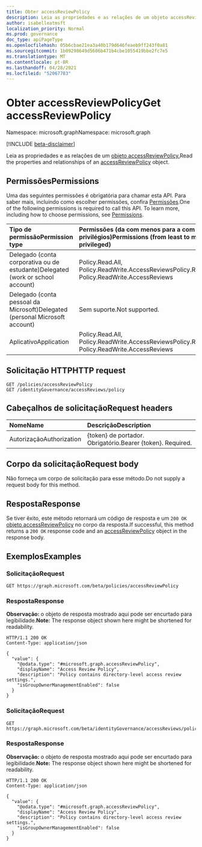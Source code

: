 ```yaml
---
title: Obter accessReviewPolicy
description: Leia as propriedades e as relações de um objeto accessReviewPolicy.
author: isabelleatmsft
localization_priority: Normal
ms.prod: governance
doc_type: apiPageType
ms.openlocfilehash: 05b6cbae21ea3a40b179d646feaeb9ff243f0a81
ms.sourcegitcommit: 1b09298649d5606b471b4cbe1055419bbe2fc7e5
ms.translationtype: MT
ms.contentlocale: pt-BR
ms.lasthandoff: 04/28/2021
ms.locfileid: "52067783"
---
```

# <a name="get-accessreviewpolicy"></a><span data-ttu-id="16142-103">Obter accessReviewPolicy</span><span class="sxs-lookup"><span data-stu-id="16142-103">Get accessReviewPolicy</span></span>
<span data-ttu-id="16142-104">Namespace: microsoft.graph</span><span class="sxs-lookup"><span data-stu-id="16142-104">Namespace: microsoft.graph</span></span>

[!INCLUDE [beta-disclaimer](../../includes/beta-disclaimer.md)]

<span data-ttu-id="16142-105">Leia as propriedades e as relações de um [objeto accessReviewPolicy.](../resources/accessreviewpolicy.md)</span><span class="sxs-lookup"><span data-stu-id="16142-105">Read the properties and relationships of an [accessReviewPolicy](../resources/accessreviewpolicy.md) object.</span></span>

## <a name="permissions"></a><span data-ttu-id="16142-106">Permissões</span><span class="sxs-lookup"><span data-stu-id="16142-106">Permissions</span></span>
<span data-ttu-id="16142-p101">Uma das seguintes permissões é obrigatória para chamar esta API. Para saber mais, incluindo como escolher permissões, confira [Permissões](/graph/permissions-reference).</span><span class="sxs-lookup"><span data-stu-id="16142-p101">One of the following permissions is required to call this API. To learn more, including how to choose permissions, see [Permissions](/graph/permissions-reference).</span></span>

|<span data-ttu-id="16142-109">Tipo de permissão</span><span class="sxs-lookup"><span data-stu-id="16142-109">Permission type</span></span>|<span data-ttu-id="16142-110">Permissões (da com menos para a com mais privilégios)</span><span class="sxs-lookup"><span data-stu-id="16142-110">Permissions (from least to most privileged)</span></span>|
|:---|:---|
|<span data-ttu-id="16142-111">Delegado (conta corporativa ou de estudante)</span><span class="sxs-lookup"><span data-stu-id="16142-111">Delegated (work or school account)</span></span>|<span data-ttu-id="16142-112">Policy.Read.All, Policy.ReadWrite.AccessReviews</span><span class="sxs-lookup"><span data-stu-id="16142-112">Policy.Read.All, Policy.ReadWrite.AccessReviews</span></span>|
|<span data-ttu-id="16142-113">Delegado (conta pessoal da Microsoft)</span><span class="sxs-lookup"><span data-stu-id="16142-113">Delegated (personal Microsoft account)</span></span>|<span data-ttu-id="16142-114">Sem suporte.</span><span class="sxs-lookup"><span data-stu-id="16142-114">Not supported.</span></span>|
|<span data-ttu-id="16142-115">Aplicativo</span><span class="sxs-lookup"><span data-stu-id="16142-115">Application</span></span>|<span data-ttu-id="16142-116">Policy.Read.All, Policy.ReadWrite.AccessReviews</span><span class="sxs-lookup"><span data-stu-id="16142-116">Policy.Read.All, Policy.ReadWrite.AccessReviews</span></span>|

## <a name="http-request"></a><span data-ttu-id="16142-117">Solicitação HTTP</span><span class="sxs-lookup"><span data-stu-id="16142-117">HTTP request</span></span>

<!-- {
  "blockType": "ignored"
}
-->
``` http
GET /policies/accessReviewPolicy
GET /identityGovernance/accessReviews/policy
```

## <a name="request-headers"></a><span data-ttu-id="16142-118">Cabeçalhos de solicitação</span><span class="sxs-lookup"><span data-stu-id="16142-118">Request headers</span></span>
|<span data-ttu-id="16142-119">Nome</span><span class="sxs-lookup"><span data-stu-id="16142-119">Name</span></span>|<span data-ttu-id="16142-120">Descrição</span><span class="sxs-lookup"><span data-stu-id="16142-120">Description</span></span>|
|:---|:---|
|<span data-ttu-id="16142-121">Autorização</span><span class="sxs-lookup"><span data-stu-id="16142-121">Authorization</span></span>|<span data-ttu-id="16142-p102">{token} de portador. Obrigatório.</span><span class="sxs-lookup"><span data-stu-id="16142-p102">Bearer {token}. Required.</span></span>|

## <a name="request-body"></a><span data-ttu-id="16142-124">Corpo da solicitação</span><span class="sxs-lookup"><span data-stu-id="16142-124">Request body</span></span>
<span data-ttu-id="16142-125">Não forneça um corpo de solicitação para esse método.</span><span class="sxs-lookup"><span data-stu-id="16142-125">Do not supply a request body for this method.</span></span>

## <a name="response"></a><span data-ttu-id="16142-126">Resposta</span><span class="sxs-lookup"><span data-stu-id="16142-126">Response</span></span>

<span data-ttu-id="16142-127">Se tiver êxito, este método retornará um código de resposta e um `200 OK` [objeto accessReviewPolicy](../resources/accessreviewpolicy.md) no corpo da resposta.</span><span class="sxs-lookup"><span data-stu-id="16142-127">If successful, this method returns a `200 OK` response code and an [accessReviewPolicy](../resources/accessreviewpolicy.md) object in the response body.</span></span>

## <a name="examples"></a><span data-ttu-id="16142-128">Exemplos</span><span class="sxs-lookup"><span data-stu-id="16142-128">Examples</span></span>

### <a name="request"></a><span data-ttu-id="16142-129">Solicitação</span><span class="sxs-lookup"><span data-stu-id="16142-129">Request</span></span>
<!-- {
  "blockType": "request",
  "name": "get_accessreviewpolicy"
}
-->
``` http
GET https://graph.microsoft.com/beta/policies/accessReviewPolicy
```


### <a name="response"></a><span data-ttu-id="16142-130">Resposta</span><span class="sxs-lookup"><span data-stu-id="16142-130">Response</span></span>
<span data-ttu-id="16142-131">**Observação:** o objeto de resposta mostrado aqui pode ser encurtado para legibilidade.</span><span class="sxs-lookup"><span data-stu-id="16142-131">**Note:** The response object shown here might be shortened for readability.</span></span>
<!-- {
  "blockType": "response",
  "truncated": true,
  "@odata.type": "microsoft.graph.accessReviewPolicy"
}
-->
``` http
HTTP/1.1 200 OK
Content-Type: application/json

{
  "value": {
    "@odata.type": "#microsoft.graph.accessReviewPolicy",
    "displayName": "Access Review Policy",
    "description": "Policy contains directory-level access review settings.",
    "isGroupOwnerManagementEnabled": false
  }
}
```

### <a name="request"></a><span data-ttu-id="16142-132">Solicitação</span><span class="sxs-lookup"><span data-stu-id="16142-132">Request</span></span>
<!-- {
  "blockType": "request",
  "name": "get_accessreviewpolicy_2"
}
-->
``` http
GET https://graph.microsoft.com/beta/identityGovernance/accessReviews/policy
```


### <a name="response"></a><span data-ttu-id="16142-133">Resposta</span><span class="sxs-lookup"><span data-stu-id="16142-133">Response</span></span>
<span data-ttu-id="16142-134">**Observação:** o objeto de resposta mostrado aqui pode ser encurtado para legibilidade.</span><span class="sxs-lookup"><span data-stu-id="16142-134">**Note:** The response object shown here might be shortened for readability.</span></span>
<!-- {
  "blockType": "response",
  "truncated": true,
  "@odata.type": "microsoft.graph.accessReviewPolicy"
}
-->
``` http
HTTP/1.1 200 OK
Content-Type: application/json

{
  "value": {
    "@odata.type": "#microsoft.graph.accessReviewPolicy",
    "displayName": "Access Review Policy",
    "description": "Policy contains directory-level access review settings.",
    "isGroupOwnerManagementEnabled": false
  }
}
```
